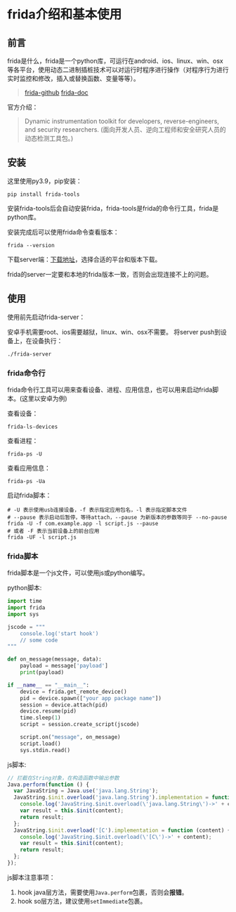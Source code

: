 # frida介绍和基本使用

## 前言
frida是什么，frida是一个python库，可运行在android、ios、linux、win、osx等各平台，使用动态二进制插桩技术可以对运行时程序进行操作（对程序行为进行实时监控和修改，插入或替换函数、变量等等）。
> [frida-github](https://github.com/frida/frida/releases) [frida-doc](https://frida.re/)

官方介绍：
>Dynamic instrumentation toolkit for developers, reverse-engineers, and security researchers.
(面向开发人员、逆向工程师和安全研究人员的动态检测工具包。)

## 安装
这里使用py3.9，pip安装：
```shell
pip install frida-tools
```
安装frida-tools后会自动安装frida，frida-tools是frida的命令行工具，frida是python库。

安装完成后可以使用frida命令查看版本：
```shell
frida --version
```
下载server端：[下载地址](https://github.com/frida/frida/releases)，选择合适的平台和版本下载。

frida的server一定要和本地的frida版本一致，否则会出现连接不上的问题。

## 使用
使用前先启动frida-server：

安卓手机需要root、ios需要越狱，linux、win、osx不需要。
将server push到设备上，在设备执行：
```shell
./frida-server
```

### frida命令行
frida命令行工具可以用来查看设备、进程、应用信息，也可以用来启动frida脚本。(这里以安卓为例)

查看设备：
```shell
frida-ls-devices
```
查看进程：
```shell
frida-ps -U
```
查看应用信息：
```shell
frida-ps -Ua
```
启动frida脚本：
```shell
# -U 表示使用usb连接设备，-f 表示指定应用包名，-l 表示指定脚本文件 
# --pause 表示启动后暂停，等待attach，--pause 为新版本的参数等同于 --no-pause
frida -U -f com.example.app -l script.js --pause
# 或者 -F 表示当前设备上的前台应用
frida -UF -l script.js
```

### frida脚本
frida脚本是一个js文件，可以使用js或python编写。

python脚本:
```python
import time
import frida
import sys

jscode = """
    console.log('start hook')
    // some code
"""

def on_message(message, data):
    payload = message['payload']
    print(payload)

if __name__ == "__main__":
    device = frida.get_remote_device()
    pid = device.spawn(["your app package name"])
    session = device.attach(pid)
    device.resume(pid)
    time.sleep(1)
    script = session.create_script(jscode)

    script.on("message", on_message)
    script.load()
    sys.stdin.read()
```

js脚本:
```javascript
// 拦截在String对象，在构造函数中输出参数
Java.perform(function () {
  var JavaString = Java.use('java.lang.String');
  JavaString.$init.overload('java.lang.String').implementation = function (content) {
    console.log('JavaString.$init.overload(\'java.lang.String\')->' + content);
    var result = this.$init(content);
    return result;
  };
  JavaString.$init.overload('[C').implementation = function (content) {
    console.log('JavaString.$init.overload(\'[C\')->' + content);
    var result = this.$init(content);
    return result;
  };
});
```
js脚本注意事项：
1. hook java层方法，需要使用`Java.perform`包裹，否则会**报错**。
2. hook so层方法，建议使用`setImmediate`包裹。
